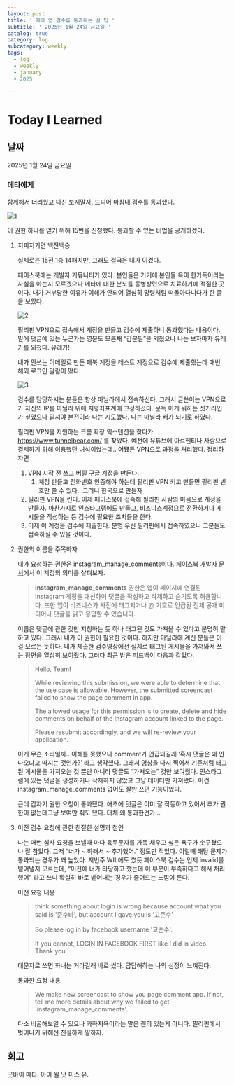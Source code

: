 ```yaml
---
layout: post
title: ' 메타 앱 검수를 통과하는 꿀 팁 '
subtitle: ' 2025년 1월 24일 금요일 '
catalog: true
category: log
subcategory: weekly
tags:
  - log
  - weekly
  - january
  - 2025

---
```


# Today I Learned

## 날짜

2025년 1월 24일 금요일

### 메타에게

함께해서 더러웠고 다신 보지말자. 드디어 마침내 검수를 통과했다.

![1](https://cdn.jsdelivr.net/gh/junsoopooh/junsoopooh.github.io/img/log/2025/01/24/1.webp)

이 권한 하나를 얻기 위해 15번을 신청했다. 통과할 수 있는 비법을 공개하겠다.

1. 지피지기면 백전백승
    
     실제로는 15전 1승 14패지만, 그래도 결국은 내가 이겼다.
    
    페이스북에는 개발자 커뮤니티가 있다. 본인들은 거기에 본인들 욕이 한가득이라는 사실을 아는지 모르겠으나 메타에 대한 분노를 동병상련으로 치료하기에 적절한 곳이다. 내가 거부당한 이유가 이해가 안되어 열심히 망령처럼 떠돌아다니다가 한 글을 보았다.
    
    ![2](https://cdn.jsdelivr.net/gh/junsoopooh/junsoopooh.github.io/img/log/2025/01/24/2.webp)
    
    필리핀 VPN으로 접속해서 계정을 만들고 검수에 제출하니 통과했다는 내용이다. 밑에 댓글에 있는 누군가는 영문도 모른채 “갑분필”을 외쳤으나 나는 보자마자 유레카를 외쳤다. 유레카!
    
     내가 안쓰는 이메일로 만든 페북 계정을 테스트 계정으로 검수에 제출했는데 매번 해외 로그인 알람이 떴다.
    
    ![3](https://cdn.jsdelivr.net/gh/junsoopooh/junsoopooh.github.io/img/log/2025/01/24/3.webp)
    
    검수를 담당하시는 분들은 항상 마닐라에서 접속하신다. 그래서 글쓴이는 VPN으로 가 자신의 IP를 마닐라 위에 지평좌표계에 고정하셨다. 문득 이게 뭐하는 짓거리인가 싶었으나 밑져야 본전이라 나는 시도했다. 나는 마닐라 배가 되기로 하였다.
    
     필리핀 VPN을 지원하는 크롬 확장 익스텐션을 찾다가 https://www.tunnelbear.com/ 를 찾았다. 예전에 유튜브에 아르헨티나 사람으로 결제하기 위해 이용했던 녀석이었는데.. 어쩄든 VPN으로 과정을 처리했다. 정리하자면
    
    1. VPN 시작 전 쓰고 버릴 구글 계정을 만든다.
        1. 계정 만들고 전화번호 인증해야 하는데 필리핀 VPN 키고 만들면 필리핀 번호만 쓸 수 있다.. 그러니 한국으로 만들자
    2. 필리핀 VPN을 킨다. 이제 페이스북에 접속해 필리핀 사람의 마음으로 계정을 만들자. 마찬가지로 인스타그램에도 만들고, 비즈니스계정으로 전환하거나 게시물을 작성하는 등 검수에 필요한 조치들을 한다. 
    3. 이제 이 계정을 검수에 제출한다. 분명 우린 필리핀에서 접속하였으니 그분들도 접속하실 수 있을 것이다.
2. 권한의 이름을 주목하자
    
    내가 요청하는 권한은 instagram_manage_comments이다. [페이스북 개발자 문서](https://developers.facebook.com/docs/permissions)에서 이 계정의 의미를 살펴보자.
    
    > **instagram_manage_comments** 권한은 앱이 페이지에 연결된 Instagram 계정을 대신하여 댓글을 작성하고 삭제하고 숨기도록 허용합니다. 또한 앱이 비즈니스가 사진에 태그되거나 @ 기호로 언급된 전체 공개 미디어나 댓글을 읽고 응답할 수 있습니다.
    > 
    
    이름은 댓글에 관한 것만 지칭하는 듯 하나 태그된 것도 가져올 수 있다고 분명히 말하고 있다. 그래서 내가 이 권한이 필요한 것이다. 하지만 마닐라에 계신 분들은 이걸 모르는 듯하다. 내가 제출한 검수영상에선 실제로 태그된 게시물을 가져와서 쓰는 장면을 열심히 보여줬다. 그러다 최근 받은 피드백이 다음과 같았다.
    
    > Hello, Team!
    > 
    > 
    > While reviewing this submission, we were able to determine that the use case is allowable. However, the submitted screencast failed to show the page comment in app.
    > 
    > The allowed usage for this permission is to create, delete and hide comments on behalf of the Instagram account linked to the page.
    > 
    > Please resubmit accordingly, and we will re-review your application.
    > 
    
    이게 무슨 소리일까.. 이해를 못했으나 comment가 언급되길래 ‘혹시 댓글은 왜 안나오냐고 따지는 것인가?’ 라고 생각했다. 그래서 영상을 다시 찍어서 기존처럼 태그된 게시물을 가져오는 것 뿐만 아니라 댓글도 “가져오는” 것만 보여줬다. 인스타그램에 있는 댓글을 생성하거나 삭제하지 않았고 그냥 데이터만 가져왔다. 이건 instagram_manage_comments 없어도 잘만 쓰던 기능이었다.
    
     근데 갑자기 권한 요청이 통과됐다. 애초에 댓글은 이미 잘 작동하고 있어서 추가 권한이 없는데그냥 보여만 줘도 됐다. 대체 왜 통과한건가…
    
3. 이전 검수 요청에 관한 친절한 설명과 첨언
    
    나는 매번 심사 요청을 보낼때 마다 육두문자를 가득 채우고 싶은 욕구가 솟구쳤으나 잘 참았다. 그저 “너가 ~ 하래서 ~ 추가했어.” 정도만 적었다. 이럴때 해당 문제가 통과되는 경우가 꽤 높았다. 저번주 WIL에도 썼듯 페이스북 검수는 언제 invalid를 뱉어낼지 모르는데, “이전에 너가 타당하고 했는데 이 부분이 부족하다고 해서 처리했어” 라고 쓰니 확실히 바로 뱉어내는 경우가 줄어드는 느낌이 든다.
    
    이전 요청 내용
    
    > think something about login is wrong because account what you said is '준수바', but account I gave you is '고준수'
    > 
    > 
    > So please log in by facebook username '고준수'.
    > 
    > If you cannot, LOGIN IN FACEBOOK FIRST like I did in video. Thank you
    > 
    
    대문자로 쓰면 화내는 거라길래 바로 썼다. 답답해하는 나의 심정이 느껴진다.
    
    통과한 요청 내용
    
    > We make new screencast to show you page comment app. If not, tell me more details about why we failed to get 'instagram_manage_comments'.
    > 
    
    다소 비굴해보일 수 있으나 과하지욕이라는 말은 괜히 있는게 아니다. 필리핀에서 벗어나기 위해선 친절하게 말하자.
    

## 회고

굿바이 메타. 아이 윌 낫 미스 유.